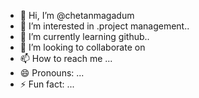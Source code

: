 - 👋 Hi, I’m @chetanmagadum
- 👀 I’m interested in .project management..
- 🌱 I’m currently learning github..
- 💞️ I’m looking to collaborate on 
- 📫 How to reach me ...
- 😄 Pronouns: ...
- ⚡ Fun fact: ...

<!---
chetanmagadum/chetanmagadum is a ✨ special ✨ repository because its `README.md` (this file) appears on your GitHub profile.
You can click the Preview link to take a look at your changes.
--->
